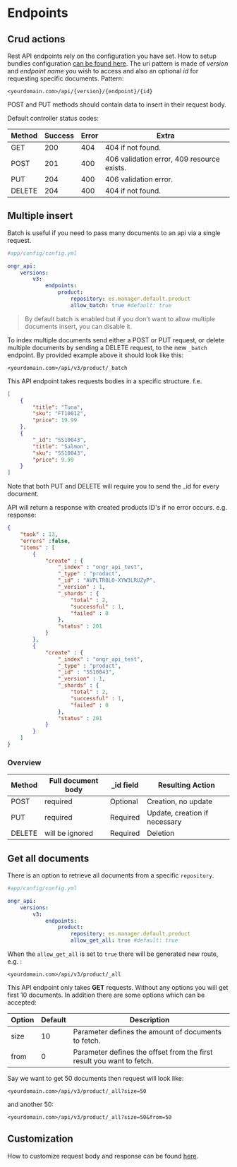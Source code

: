# Endpoints

## Crud actions

Rest API endpoints rely on the configuration you have set. How to setup bundles configuration [can be found here][1]. The uri pattern is made of *version* and *endpoint name* you wish to access and also an optional *id* for requesting specific documents. Pattern:

```
<yourdomain.com>/api/{version}/{endpoint}/{id}
```

POST and PUT methods should contain data to insert in their request body.

Default controller status codes:

| Method | Success | Error | Extra                                                                  |
|--------|---------|-------|------------------------------------------------------------------------|
| GET    | 200     | 404   | 404 if not found.                                                      |
| POST   | 201     | 400   | 406 validation error, 409 resource exists.                             |
| PUT    | 204     | 400   | 406 validation error.                                                  |
| DELETE | 204     | 400   | 404 if not found.                                                      |



## Multiple insert

Batch is useful if you need to pass many documents to an api via a single request.

```yaml
#app/config/config.yml

ongr_api:
    versions:
        v3:
            endpoints:
                product:
                    repository: es.manager.default.product
                    allow_batch: true #default: true
```
> By default batch is enabled but if you don't want to allow multiple documents insert, you can disable it.

To index multiple documents send either a POST or PUT request, or delete multiple documents by sending a DELETE request, to the new `_batch` endpoint. By provided example above it should look like this:

```
<yourdomain.com>/api/v3/product/_batch 
```

This API endpoint takes requests bodies in a specific structure. f.e.

```json
[
    {
        "title": "Tuna",
        "sku": "FT10012",
        "price": 19.99
    },
    {
        "_id": "SS10043",
        "title": "Salmon",
        "sku": "SS10043",
        "price": 9.99
    }
]
```

Note that both PUT and DELETE will require you to send the _id for every document.

API will return a response with created products ID's if no error occurs. e.g. response:

```json
{
    "took" : 13,
    "errors" :false,
    "items" : [
        {
            "create" : {
                "_index" : "ongr_api_test",
                "_type" : "product",
                "_id" : "AVPLTR8LO-XYW3LRUZyP",
                "_version" : 1,
                "_shards" : {
                    "total" : 2,
                    "successful" : 1,
                    "failed" : 0
                },
                "status" : 201
            }
        },
        {
            "create" : {
                "_index" : "ongr_api_test",
                "_type" : "product",
                "_id" : "SS10043",
                "_version" : 1,
                "_shards" : {
                    "total" : 2,
                    "successful" : 1,
                    "failed" : 0
                },
                "status" : 201
            }
        }
    ]
}
```

### Overview

| Method | Full document body | _id field  | Resulting Action              |
|--------|--------------------|------------|-------------------------------|
| POST   | required           | Optional   | Creation, no update           |
| PUT    | required           | Required   | Update, creation if necessary |
| DELETE | will be ignored    | Required   | Deletion                      |


## Get all documents

There is an option to retrieve all documents from a specific `repository`. 

```yaml
#app/config/config.yml

ongr_api:
    versions:
        v3:
            endpoints:
                product:
                    repository: es.manager.default.product
                    allow_get_all: true #default: true
```

When the `allow_get_all` is set to `true` there will be generated new route, e.g. :
 
```
<yourdomain.com>/api/v3/product/_all
```

This API endpoint only takes **GET** requests. Without any options you will get first 10 documents. In addition there are some options which can be accepted:


| Option | Default | Description                                                          |
|--------|---------|----------------------------------------------------------------------|
| size   | 10      | Parameter defines the amount of documents to fetch.                  |
| from   | 0       | Parameter defines the offset from the first result you want to fetch.|

Say we want to get 50 documents then request will look like:

```
<yourdomain.com>/api/v3/product/_all?size=50
```

and another 50:

```
<yourdomain.com>/api/v3/product/_all?size=50&from=50
```


Customization
-------------
How to customize request body and response can be found [here][2].

[1]: configuration.md
[2]: custom_controller.md

